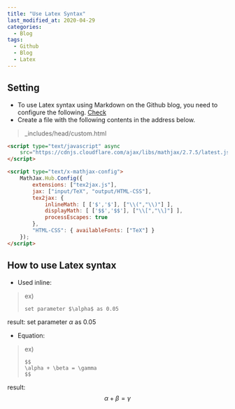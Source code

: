 ```yaml
---
title: "Use Latex Syntax"
last_modified_at: 2020-04-29
categories:
  - Blog
tags:
  - Github
  - Blog
  - Latex
---
```


## Setting
* To use Latex syntax using Markdown on the Github blog, you need to configure the following. [Check](https://www.janmeppe.com/blog/How-to-add-mathjax-to-minimal-mistakes/)
* Create a file with the following contents in the address below.
> _includes/head/custom.html

```html
<script type="text/javascript" async
	src="https://cdnjs.cloudflare.com/ajax/libs/mathjax/2.7.5/latest.js?config=TeX-MML-AM_CHTML">
</script>

<script type="text/x-mathjax-config">
	MathJax.Hub.Config({
		extensions: ["tex2jax.js"],
		jax: ["input/TeX", "output/HTML-CSS"],
		tex2jax: {
			inlineMath: [ ['$','$'], ["\\(","\\)"] ],
			displayMath: [ ['$$','$$'], ["\\[","\\]"] ],
			processEscapes: true
		},
		"HTML-CSS": { availableFonts: ["TeX"] }
	});
</script>
```

## How to use Latex syntax

* Used inline:

> ex) 
> ```
> set parameter $\alpha$ as 0.05
> ``` 
 
result:  set parameter $\alpha$ as 0.05

* Equation:

> ex)
> ```
> $$
> \alpha + \beta = \gamma
> $$
> ```

result: 
$$
\alpha + \beta = \gamma
$$
